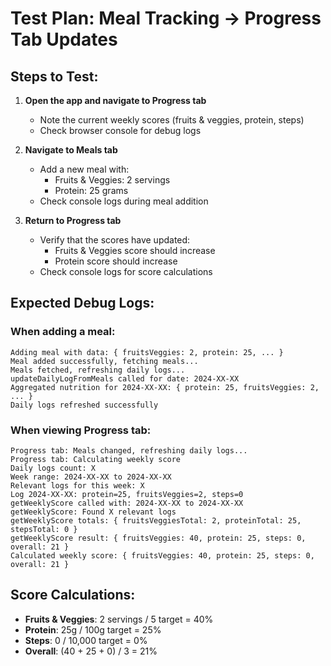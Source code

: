 # Test Plan: Meal Tracking → Progress Tab Updates

## Steps to Test:

1. **Open the app and navigate to Progress tab**
   - Note the current weekly scores (fruits & veggies, protein, steps)
   - Check browser console for debug logs

2. **Navigate to Meals tab**
   - Add a new meal with:
     - Fruits & Veggies: 2 servings
     - Protein: 25 grams
   - Check console logs during meal addition

3. **Return to Progress tab**
   - Verify that the scores have updated:
     - Fruits & Veggies score should increase
     - Protein score should increase
   - Check console logs for score calculations

## Expected Debug Logs:

### When adding a meal:
```
Adding meal with data: { fruitsVeggies: 2, protein: 25, ... }
Meal added successfully, fetching meals...
Meals fetched, refreshing daily logs...
updateDailyLogFromMeals called for date: 2024-XX-XX
Aggregated nutrition for 2024-XX-XX: { protein: 25, fruitsVeggies: 2, ... }
Daily logs refreshed successfully
```

### When viewing Progress tab:
```
Progress tab: Meals changed, refreshing daily logs...
Progress tab: Calculating weekly score
Daily logs count: X
Week range: 2024-XX-XX to 2024-XX-XX
Relevant logs for this week: X
Log 2024-XX-XX: protein=25, fruitsVeggies=2, steps=0
getWeeklyScore called with: 2024-XX-XX to 2024-XX-XX
getWeeklyScore: Found X relevant logs
getWeeklyScore totals: { fruitsVeggiesTotal: 2, proteinTotal: 25, stepsTotal: 0 }
getWeeklyScore result: { fruitsVeggies: 40, protein: 25, steps: 0, overall: 21 }
Calculated weekly score: { fruitsVeggies: 40, protein: 25, steps: 0, overall: 21 }
```

## Score Calculations:
- **Fruits & Veggies**: 2 servings / 5 target = 40%
- **Protein**: 25g / 100g target = 25%
- **Steps**: 0 / 10,000 target = 0%
- **Overall**: (40 + 25 + 0) / 3 = 21% 